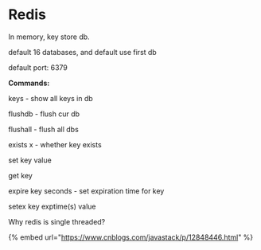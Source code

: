 # Redis

In memory, key store db.

default 16 databases, and default use first db

default port: 6379

**Commands:**

keys - show all keys in db

flushdb - flush cur db

flushall - flush all dbs

exists x - whether key exists

set key value

get key

expire key seconds - set expiration time for key

setex key exptime\(s\) value



Why redis is single threaded?

{% embed url="https://www.cnblogs.com/javastack/p/12848446.html" %}






